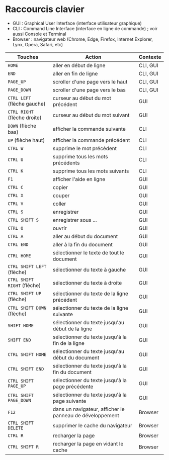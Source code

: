# Raccourcis clavier

- GUI : Graphical User Interface (interface utilisateur graphique)
- CLI : Command Line Interface (interface en ligne de commande) ; voir aussi Console et Terminal
- Browser : navigateur web (Chrome, Edge, Firefox, Internet Explorer, Lynx, Opera, Safari, etc)

| Touches                      | Action                                                   | Contexte |
|------------------------------|----------------------------------------------------------|----------|
| `HOME`                       | aller en début de ligne                                  | CLI, GUI |
| `END`                        | aller en fin de ligne                                    | CLI, GUI |
| `PAGE_UP`                    | scroller d'une page vers le haut                         | CLI, GUI |
| `PAGE_DOWN`                  | scroller d'une page vers le bas                          | CLI, GUI |
| `CTRL LEFT` (flèche gauche)  | curseur au début du mot précédent                        | GUI      |
| `CTRL RIGHT` (flèche droite) | curseur au début du mot suivant                          | GUI      |
| `DOWN` (flèche bas)          | afficher la commande suivante                            | CLI      |
| `UP` (flèche haut)           | afficher la commande précédent                           | CLI      |
| `CTRL W`                     | supprime le mot précédent                                | CLI      |
| `CTRL U`                     | supprime tous les mots précédents                        | CLI      |
| `CTRL K`                     | supprime tous les mots suivants                          | CLI      |
| `F1`                         | afficher l'aide en ligne                                 | GUI      |
| `CTRL C`                     | copier                                                   | GUI      |
| `CTRL X`                     | couper                                                   | GUI      |
| `CTRL V`                     | coller                                                   | GUI      |
| `CTRL S`                     | enregistrer                                              | GUI      |
| `CTRL SHIFT S`               | enregistrer sous ...                                     | GUI      |
| `CTRL O`                     | ouvrir                                                   | GUI      |
| `CTRL A`                     | aller au début du document                               | GUI      |
| `CTRL END`                   | aller à la fin du document                               | GUI      |
| `CTRL HOME`                  | sélectionner le texte de tout le document                | GUI      |
| `CTRL SHIFT LEFT` (flèche)   | sélectionner du texte à gauche                           | GUI      |
| `CTRL SHIFT RIGHT` (flèche)  | sélectionner du texte à droite                           | GUI      |
| `CTRL SHIFT UP` (flèche)     | sélectionner du texte de la ligne précédent              | GUI      |
| `CTRL SHIFT DOWN` (flèche)   | sélectionner du texte de la ligne suivante               | GUI      |
| `SHIFT HOME`                 | sélectionner du texte jusqu'au début de la ligne         | GUI      |
| `SHIFT END`                  | sélectionner du texte jusqu'à la fin de la ligne         | GUI      |
| `CTRL SHIFT HOME`            | sélectionner du texte jusqu'au début du document         | GUI      |
| `CTRL SHIFT END`             | sélectionner du texte jusqu'à la fin du document         | GUI      |
| `CTRL SHIFT PAGE_UP`         | sélectionner du texte jusqu'à la page précédente         | GUI      |
| `CTRL SHIFT PAGE_DOWN`       | sélectionner du texte jusqu'à la page suivante           | GUI      |
| `F12`                        | dans un navigateur, afficher le panneau de développement | Browser  |
| `CTRL SHIFT DELETE`          | supprimer le cache du navigateur                         | Browser  |
| `CTRL R`                     | recharger la page                                        | Browser  |
| `CTRL SHIFT R`               | recharger la page en vidant le cache                     | Browser  |

